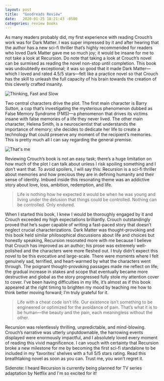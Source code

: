 ```yaml
---
layout: post
title:  "Goodreads Review"
date:   2020-01-25 18:21:43 -0500
categories: review books
---
```

As many readers probably did, my first experience with reading Crouch’s work was for Dark Matter. I was super impressed by it and after hearing that the author has a new sci-fi thriller that’s highly recommended for readers who loved Dark Matter gave me so much joy; it would be insane for me to not take a look at Recursion. Do note that taking a look at Crouch’s novel can be surmised as reading the novel non-stop until completion. This book was undoubtedly exceptional; it was so good that it made Dark Matter—which I loved and rated 4.5/5 stars—felt like a practice novel so that Crouch has the skill to unleash the full capacity of his brain towards the creation of this cleverly crafted insanity.

![Thinking, Fast and Slow]({{site.baseurl}}/assets/images/in-praise-of-shadows.jpg)

Two central characters drive the plot. The first main character is Barry Sutton, a cop that’s investigating the mysterious phenomenon dubbed as False Memory Syndrome (FMS)—a phenomenon that drives its victims insane with false memories of a life they never lived. The other main character, Helena Smith, is a neuroscientist that understands the importance of memory; she decides to dedicate her life to create a technology that could preserve any moment of the recipient’s memories. This is pretty much all I can say regarding the general premise. 

![That's me]({{site.baseurl}}/assets/images/profile.png)

Reviewing Crouch’s book is not an easy task; there’s a huge limitation on how much of the plot I can talk about unless I risk spoiling something and I don’t want that. To avoid spoilers, I will say this: Recursion is a sci-fi thriller about memories and how precious they are in defining humanity and their sense of identity. Imbued inside this resonating theme was an addictive story about love, loss, ambition, redemption, and life.

>Life is nothing how he expected it would be when he was young and living under the delusion that things could be controlled. Nothing can be controlled. Only endured.


When I started this book, I knew I would be thoroughly engaged by it and Crouch exceeded my high expectations brilliantly. Crouch outstandingly proved that he’s super capable of writing a fast-paced story that doesn’t neglect crucial characterizations. Dark Matter was thought-provoking and this book held similar philosophical discussions about life and choices but honestly speaking, Recursion resonated more with me because I believe that Crouch has improved as an author; his prose was extremely well-polished and the characters were more fleshed out. I truly didn’t expect this novel to be this evocative and large-scale. There were moments where I felt genuinely sad, terrified, and heart-warmed by what the characters went through. The poignant thought-provoking passages made me reflect on life; the gradual increase in stakes and scope that eventually became more destructive and global as the story progressed fully stole my attention cover to cover. I’ve been having difficulties in my life, it’s almost as if this book appeared at the right timing to brighten my mood by teaching me how to think better moving forward; I’m truly grateful for it.

>Life with a cheat code isn’t life. Our existence isn’t something to be engineered or optimized for the avoidance of pain. That’s what it is to be human—the beauty and the pain, each meaningless without the other.


Recursion was relentlessly thrilling, unpredictable, and mind-blowing. Crouch’s narrative was utterly unputdownable, the harrowing events displayed were enormously impactful, and I absolutely loved every moment of reading this vivid magnificence. I can vouch with certainty that Recursion broke a new milestone for me by becoming the first sci-fi standalone to be included in my ‘favorites’ shelves with a full 5/5 stars rating. Read this breathtaking novel as soon as you can. Trust me, you won’t regret it.

Sidenote:
I heard Recursion is currently being planned for TV series adaptation by Netflix and I'm so excited for it!
